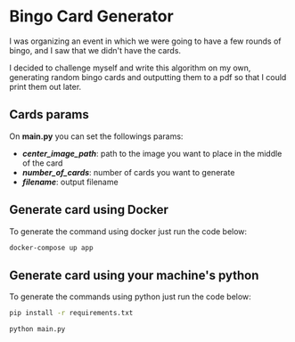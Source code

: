 # Bingo Card Generator

I was organizing an event in which we were going to have a few rounds of bingo, and I saw that we didn't have the cards.

I decided to challenge myself and write this algorithm on my own, generating random bingo cards and outputting them to a pdf so that I could print them out later.

## Cards params

On **main.py** you can set the followings params:
- ***center_image_path***: path to the image you want to place in the middle of the card 
- ***number_of_cards***: number of cards you want to generate
- ***filename***: output filename

## Generate card using Docker

To generate the command using docker just run the code below:
```bash
docker-compose up app
```

## Generate card using your machine's python

To generate the commands using python just run the code below:
```bash
pip install -r requirements.txt
```
```bash
python main.py
```